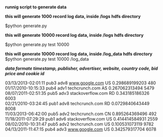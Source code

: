 ****runnig script to generate data****

**this will generate 1000 record log data, inside /logs hdfs directory**

  $python generate.py

**this will generate 10000 record log data, inside /logs hdfs directory**

  $python generate.py test 10000

**this will generate 10000 record log data, inside /log_data hdfs directory**
  $python generate.py test 10000 /log_data


***data formate timestamp, publisher, advertiser, website, country code, bid price and cookie id***

03/13/2013-02:01:11 pub3 adv8 www.google.com US 0.298689199203 480 <br/>
01/17/2010-10:15:33 pub4 adv1 techcrunch.com AS 0.267062313494 5479 <br/>
08/07/2011-02:51:35 pub5 adv3 stackoverflow.com RD 0.343185186326 6003 <br/>
02/21/2010-03:24:45 pub1 adv8 techcrunch.com RD 0.0729840643449 8008 <br/>
11/03/2013-06:42:00 pub5 adv2 techcrunch.com CN 0.895264369496 492 <br/>
11/18/2011-07:29:29 pub1 adv6 stackoverflow.com US 0.414414584931 2559 <br/>
08/02/2010-10:31:47 pub5 adv2 techcrunch.com US 0.100531073119 9782 <br/>
04/13/2011-11:47:15 pub4 adv3 www.google.com US 0.342579317704 6078 <br/>

